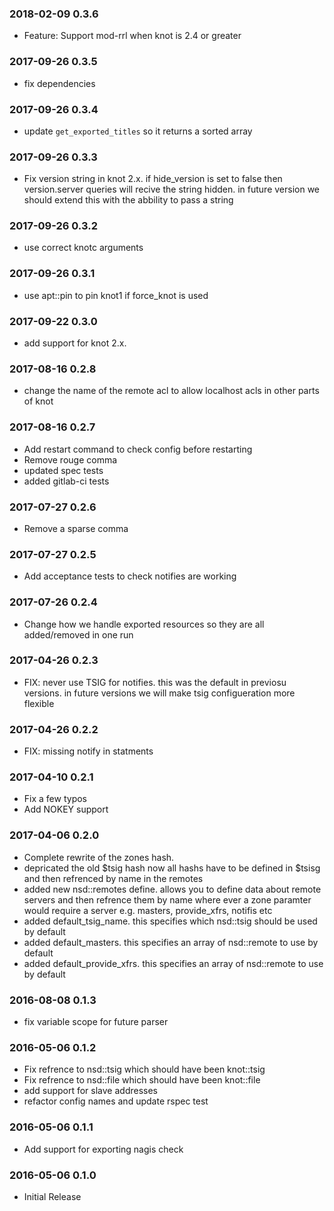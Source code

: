 ### 2018-02-09 0.3.6
* Feature: Support mod-rrl when knot is 2.4 or greater

### 2017-09-26 0.3.5
* fix dependencies

### 2017-09-26 0.3.4
* update `get_exported_titles` so it returns a sorted array

### 2017-09-26 0.3.3
* Fix version string in knot 2.x.  if hide\_version is set to false then version.server queries will recive the string hidden.  in future version we should extend this with the abbility to pass a string

### 2017-09-26 0.3.2
* use correct knotc arguments

### 2017-09-26 0.3.1
* use apt::pin to pin knot1 if force\_knot is used

### 2017-09-22 0.3.0
* add support for knot 2.x. 

### 2017-08-16 0.2.8
* change the name of the remote acl to allow localhost acls in other parts of knot

### 2017-08-16 0.2.7
* Add restart command to check config before restarting
* Remove rouge comma
* updated spec tests
* added gitlab-ci tests 

### 2017-07-27 0.2.6
* Remove a sparse comma

### 2017-07-27 0.2.5
* Add acceptance tests to check notifies are working

### 2017-07-26 0.2.4
* Change how we handle exported resources so they are all added/removed in one run

### 2017-04-26 0.2.3
* FIX: never use TSIG for notifies.  this was the default in previosu versions.  in future versions we will make tsig configueration more flexible

### 2017-04-26 0.2.2
* FIX: missing notify in statments

### 2017-04-10 0.2.1
* Fix a few typos
* Add NOKEY support

### 2017-04-06 0.2.0
* Complete rewrite of the zones hash.
* depricated the old $tsig hash now all hashs have to be defined in $tsisg and then refrenced by name in the remotes
* added new nsd::remotes define.  allows you to define data about remote servers and then refrence them by name where ever a zone paramter would require a server e.g. masters, provide_xfrs, notifis etc
* added default_tsig_name.  this specifies which nsd::tsig should be used by default
* added default_masters.  this specifies an array of nsd::remote to use by default
* added default_provide_xfrs.  this specifies an array of nsd::remote to use by default

### 2016-08-08 0.1.3
* fix variable scope for future parser

### 2016-05-06 0.1.2
* Fix refrence to nsd::tsig which should have been knot::tsig
* Fix refrence to nsd::file which should have been knot::file
* add support for slave addresses
* refactor config names and update rspec test

### 2016-05-06 0.1.1
* Add support for exporting nagis check

### 2016-05-06 0.1.0
* Initial Release
